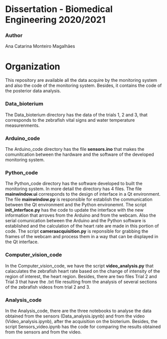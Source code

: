 # Dissertation - Biomedical Engineering 2020/2021
### Author 
Ana Catarina Monteiro Magalhães

# Organization 
This repository are available all the data acquire by the monitoring system and also the code of the monitoring system. Besides, it contains the code of the posterior data analysis.

### Data_bioterium
The Data_bioterium directory has the data of the trials 1, 2 and 3, that corresponds to the zebrafish vital signs and water temperature measurenments. 

### Arduino_code
The Arduino_code directory has the file **sensors.ino** that makes the comunitcation between the hardware and the software of the developed monitoring system. 

### Python_code
The Python_code directory has the software developed to built the monitoring system. In more detail the directory has 4 files. 
The file **mainwindow.ui** corresponds to the design of interface in a Qt environment. 
The file **mainwindow.py** is responsible for establish the communication between the Qt environment and the Python environemnt.
The script **init_interface.py** has the code to update the interface with the new information that arroves from the Arduino and from the webcam. Also the serial comunication between the Arduino and the Python software is established and the calculation of the heart rate are made in this portion of code.
The script **cameraacquisition.py** is reponsible for grabbing the frames of the webcam and process them in a way that can be displayed in the Qt interface.

### Computer_vision_code
In the Computer_vision_code, we have the script **video_analysis.py** that calaculates the zebrafish heart rate based on the change of intensity of the region of interest, the heart region. 
Besides, there are two files Trial 2 and Trial 3 that have the .txt file resulting from the analysis of several sections of the zebrafish videos from trial 2 and 3.

### Analysis_code
In the Analysis_code, there are the three notebooks to analyse the data obtained from the sensors (Data_analysis.ipynb) and from the video (Video_analysis.ipynb), after the acquisition on the bioterium. Besides, the script Sensors_video.ipynb has the code for comparing the results obtained from the sensors and from the video. 
